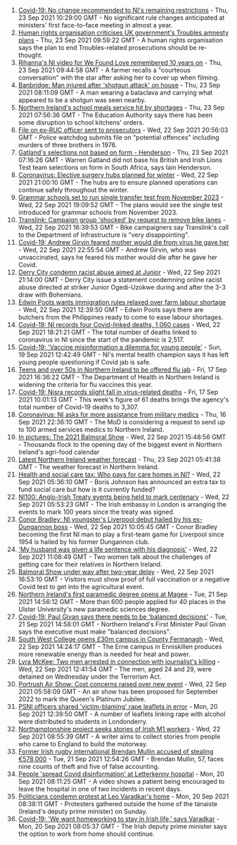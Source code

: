 1. [Covid-19: No change recommended to NI's remaining restrictions](https://www.bbc.co.uk/news/uk-northern-ireland-58657582?at_medium=RSS&at_campaign=KARANGA) - Thu, 23 Sep 2021 10:29:00 GMT - No significant rule changes anticipated at ministers' first face-to-face meeting in almost a year.
2. [Human rights organisation criticises UK government's Troubles amnesty plans](https://www.bbc.co.uk/news/uk-northern-ireland-58663089?at_medium=RSS&at_campaign=KARANGA) - Thu, 23 Sep 2021 09:59:22 GMT - A human rights organisation says the plan to end Troubles-related prosecutions should be re-thought.
3. [Rihanna's NI video for We Found Love remembered 10 years on](https://www.bbc.co.uk/news/uk-northern-ireland-58662388?at_medium=RSS&at_campaign=KARANGA) - Thu, 23 Sep 2021 09:44:58 GMT - A farmer recalls a "courteous conversation" with the star after asking her to cover up when filming.
4. [Banbridge: Man injured after 'shotgun attack' on house](https://www.bbc.co.uk/news/uk-northern-ireland-58662873?at_medium=RSS&at_campaign=KARANGA) - Thu, 23 Sep 2021 08:11:09 GMT - A man wearing a balaclava and carrying what appeared to be a shotgun was seen nearby.
5. [Northern Ireland's school meals service hit by shortages](https://www.bbc.co.uk/news/uk-northern-ireland-58657580?at_medium=RSS&at_campaign=KARANGA) - Thu, 23 Sep 2021 07:56:36 GMT - The Education Authority says there has been some disruption to school kitchens' orders.
6. [File on ex-RUC officer sent to prosecutors](https://www.bbc.co.uk/news/uk-northern-ireland-58656146?at_medium=RSS&at_campaign=KARANGA) - Wed, 22 Sep 2021 20:56:03 GMT - Police watchdog submits file on "potential offences" including murders of three brothers in 1976.
7. [Gatland's selections not based on form - Henderson](https://www.bbc.co.uk/sport/rugby-union/58652442?at_medium=RSS&at_campaign=KARANGA) - Thu, 23 Sep 2021 07:16:26 GMT - Warren Gatland did not base his British and Irish Lions Test team selections on form in South Africa, says Iain Henderson.
8. [Coronavirus: Elective surgery hubs planned for winter](https://www.bbc.co.uk/news/uk-northern-ireland-58657420?at_medium=RSS&at_campaign=KARANGA) - Wed, 22 Sep 2021 21:00:10 GMT - The hubs are to ensure planned operations can continue safely throughout the winter.
9. [Grammar schools set to run single transfer test from November 2023](https://www.bbc.co.uk/news/uk-northern-ireland-58649897?at_medium=RSS&at_campaign=KARANGA) - Wed, 22 Sep 2021 19:09:52 GMT - The plans would see the single test introduced for grammar schools from November 2023.
10. [Translink: Campaign group 'shocked' by request to remove bike lanes](https://www.bbc.co.uk/news/uk-northern-ireland-58649774?at_medium=RSS&at_campaign=KARANGA) - Wed, 22 Sep 2021 16:39:53 GMT - Bike campaigners say Translink's call to the Department of Infrastructure is "very disappointing".
11. [Covid-19: Andrew Girvin feared mother would die from virus he gave her](https://www.bbc.co.uk/news/uk-northern-ireland-58649891?at_medium=RSS&at_campaign=KARANGA) - Wed, 22 Sep 2021 22:55:54 GMT - Andrew Girvin, who was unvaccinated, says he feared his mother would die after he gave her Covid.
12. [Derry City condemn racist abuse aimed at Junior](https://www.bbc.co.uk/sport/northern-ireland/58656756?at_medium=RSS&at_campaign=KARANGA) - Wed, 22 Sep 2021 21:14:00 GMT - Derry City issue a statement condemning online racist abuse directed at striker Junior Ogedi-Uzokwe during and after the 3-3 draw with Bohemians.
13. [Edwin Poots wants immigration rules relaxed over farm labour shortage](https://www.bbc.co.uk/news/uk-northern-ireland-58652210?at_medium=RSS&at_campaign=KARANGA) - Wed, 22 Sep 2021 12:39:50 GMT - Edwin Poots says there are butchers from the Philippines ready to come to ease labour shortages.
14. [Covid-19: NI records four Covid-linked deaths, 1,060 cases](https://www.bbc.co.uk/news/uk-northern-ireland-58654011?at_medium=RSS&at_campaign=KARANGA) - Wed, 22 Sep 2021 18:21:21 GMT - The total number of deaths linked to coronavirus in NI since the start of the pandemic is 2,517.
15. [Covid-19: 'Vaccine misinformation a dilemma for young people'](https://www.bbc.co.uk/news/uk-northern-ireland-58616080?at_medium=RSS&at_campaign=KARANGA) - Sun, 19 Sep 2021 12:42:49 GMT - NI's mental health champion says it has left young people questioning if Covid jab is safe.
16. [Teens and over 50s in Northern Ireland to be offered flu jab](https://www.bbc.co.uk/news/uk-northern-ireland-58602611?at_medium=RSS&at_campaign=KARANGA) - Fri, 17 Sep 2021 16:36:22 GMT - The Department of Health in Northern Ireland is widening the criteria for flu vaccines this year.
17. [Covid-19: Nisra records slight fall in virus-related deaths](https://www.bbc.co.uk/news/uk-northern-ireland-58596552?at_medium=RSS&at_campaign=KARANGA) - Fri, 17 Sep 2021 10:01:13 GMT - This week's figure of 61 deaths brings the agency's total number of Covid-19 deaths to 3,307.
18. [Coronavirus: NI asks for more assistance from military medics](https://www.bbc.co.uk/news/uk-northern-ireland-58587860?at_medium=RSS&at_campaign=KARANGA) - Thu, 16 Sep 2021 22:36:10 GMT - The MoD is considering a request to send up to 100 armed services medics to Northern Ireland.
19. [In pictures: The 2021 Balmoral Show](https://www.bbc.co.uk/news/uk-northern-ireland-58656142?at_medium=RSS&at_campaign=KARANGA) - Wed, 22 Sep 2021 15:48:56 GMT - Thousands flock to the opening day of the biggest event in Northern Ireland's agri-food calendar
20. [Latest Northern Ireland weather forecast](https://www.bbc.co.uk/news/uk-northern-ireland-26018439?at_medium=RSS&at_campaign=KARANGA) - Thu, 23 Sep 2021 05:41:38 GMT - The weather forecast in Northern Ireland.
21. [Health and social care tax: Who pays for care homes in NI?](https://www.bbc.co.uk/news/uk-northern-ireland-58642660?at_medium=RSS&at_campaign=KARANGA) - Wed, 22 Sep 2021 05:36:10 GMT - Boris Johnson has announced an extra tax to fund social care but how is it currently funded?
22. [NI100: Anglo-Irish Treaty events being held to mark centenary](https://www.bbc.co.uk/news/uk-northern-ireland-58644107?at_medium=RSS&at_campaign=KARANGA) - Wed, 22 Sep 2021 05:53:23 GMT - The Irish embassy in London is arranging the events to mark 100 years since the treaty was signed.
23. [Conor Bradley: NI youngster's Liverpool debut hailed by his ex-Dungannon boss](https://www.bbc.co.uk/sport/football/58649265?at_medium=RSS&at_campaign=KARANGA) - Wed, 22 Sep 2021 10:05:45 GMT - Conor Bradley becoming the first NI man to play a first-team game for Liverpool since 1954 is hailed by his former Dungannon club.
24. ['My husband was given a life sentence with his diagnosis'](https://www.bbc.co.uk/news/58641689?at_medium=RSS&at_campaign=KARANGA) - Wed, 22 Sep 2021 11:08:49 GMT - Two women talk about the challenges of getting care for their relatives in Northern Ireland.
25. [Balmoral Show under way after two-year delay](https://www.bbc.co.uk/news/uk-northern-ireland-58652864?at_medium=RSS&at_campaign=KARANGA) - Wed, 22 Sep 2021 16:53:10 GMT - Visitors must show proof of full vaccination or a negative Covid test to get into the agricultural event.
26. [Northern Ireland's first paramedic degree opens at Magee](https://www.bbc.co.uk/news/uk-northern-ireland-58643227?at_medium=RSS&at_campaign=KARANGA) - Tue, 21 Sep 2021 14:56:12 GMT - More than 600 people applied for 40 places in the Ulster University's new paramedic sciences degree.
27. [Covid-19: Paul Givan says there needs to be 'balanced decisions'](https://www.bbc.co.uk/news/uk-northern-ireland-58643229?at_medium=RSS&at_campaign=KARANGA) - Tue, 21 Sep 2021 14:58:01 GMT - Northern Ireland's First Minister Paul Givan says the executive must make "balanced decisions".
28. [South West College opens £30m campus in County Fermanagh](https://www.bbc.co.uk/news/uk-northern-ireland-58649776?at_medium=RSS&at_campaign=KARANGA) - Wed, 22 Sep 2021 14:24:17 GMT - The Erne campus in Enniskillen produces more renewable energy than is needed for heat and power.
29. [Lyra McKee: Two men arrested in connection with journalist's killing](https://www.bbc.co.uk/news/uk-northern-ireland-foyle-west-58649739?at_medium=RSS&at_campaign=KARANGA) - Wed, 22 Sep 2021 12:41:54 GMT - The men, aged 24 and 29, were detained on Wednesday under the Terrorism Act.
30. [Portrush Air Show: Cost concerns raised over new event](https://www.bbc.co.uk/news/uk-northern-ireland-58644105?at_medium=RSS&at_campaign=KARANGA) - Wed, 22 Sep 2021 05:58:09 GMT - An air show has been proposed for September 2022 to mark the Queen's Platinum Jubilee.
31. [PSNI officers shared 'victim-blaming' rape leaflets in error](https://www.bbc.co.uk/news/uk-northern-ireland-foyle-west-58621849?at_medium=RSS&at_campaign=KARANGA) - Mon, 20 Sep 2021 12:39:50 GMT - A number of leaflets linking rape with alcohol were distributed to students in Londonderry.
32. [Northamptonshire project seeks stories of Irish M1 workers](https://www.bbc.co.uk/news/uk-england-northamptonshire-58644693?at_medium=RSS&at_campaign=KARANGA) - Wed, 22 Sep 2021 08:55:39 GMT - A writer aims to collect stories from people who came to England to build the motorway.
33. [Former Irish rugby international Brendan Mullin accused of stealing €578,000](https://www.bbc.co.uk/news/world-europe-58637038?at_medium=RSS&at_campaign=KARANGA) - Tue, 21 Sep 2021 12:54:26 GMT - Brendan Mullin, 57, faces nine counts of theft and five of false accounting.
34. [People 'spread Covid disinformation' at Letterkenny hospital](https://www.bbc.co.uk/news/world-europe-58622554?at_medium=RSS&at_campaign=KARANGA) - Mon, 20 Sep 2021 08:11:25 GMT - A video shows a patient being encouraged to leave the hospital in one of two incidents in recent days.
35. [Politicians condemn protest at Leo Varadkar's home](https://www.bbc.co.uk/news/world-europe-58623079?at_medium=RSS&at_campaign=KARANGA) - Mon, 20 Sep 2021 08:38:11 GMT - Protesters gathered outside the home of the tánaiste (Ireland's deputy prime minister) on Sunday.
36. [Covid-19: 'We want homeworking to stay in Irish life,' says Varadkar](https://www.bbc.co.uk/news/world-europe-58616086?at_medium=RSS&at_campaign=KARANGA) - Mon, 20 Sep 2021 08:05:37 GMT - The Irish deputy prime minister says the option to work from home should continue.
